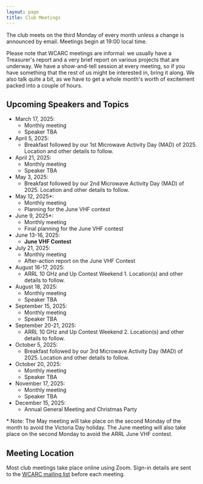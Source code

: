 ```yaml
---
layout: page
title: Club Meetings
---
```


The club meets on the third Monday of every month unless a change is
announced by email. Meetings begin at 19:00 local time.

Please note that WCARC meetings are informal: we usually have a
Treasurer's report and a very brief report on various projects that are
underway. We have a show-and-tell session at every meeting, so if you have
something that the rest of us might be interested in, bring it along. We also
talk quite a bit, as we have to get a whole month's worth of excitement packed
into a couple of hours.

## Upcoming Speakers and Topics

* March 17, 2025:
   * Monthly meeting
   * Speaker TBA
* April 5, 2025:
   * Breakfast followed by our 1st Microwave Activity Day (MAD) of 2025. Location and other details to follow.
* April 21, 2025:
   * Monthly meeting
   * Speaker TBA
* May 3, 2025:
   * Breakfast followed by our 2nd Microwave Activity Day (MAD) of 2025. Location and other details to follow.
* May 12, 2025\*:
   * Monthly meeting
   * Planning for the June VHF contest
* June 9, 2025\*:
   * Monthly meeting
   * Final planning for the June VHF contest
* June 13-16, 2025:
   * **June VHF Contest**
* July 21, 2025:
   * Monthly meeting
   * After-action report on the June VHF Contest
* August 16-17, 2025:
   * ARRL 10 GHz and Up Contest Weekend 1. Location(s) and other details to follow.
* August 18, 2025:
   * Monthly meeting
   * Speaker TBA
* September 15, 2025:
   * Monthly meeting
   * Speaker TBA
* September 20-21, 2025:
   * ARRL 10 GHz and Up Contest Weekend 2. Location(s) and other details to follow.
* October 5, 2025:
   * Breakfast followed by our 3rd Microwave Activity Day (MAD) of 2025.  Location and other details to follow.
* October 20, 2025:
   * Monthly meeting
   * Speaker TBA
* November 17, 2025:
   * Monthly meeting
   * Speaker TBA
* December 15, 2025:
   * Annual General Meeting and Christmas Party

\* Note: The May meeting will take place on the second Monday of the
month to avoid the Victoria Day holiday. The June meeting will also take
place on the second Monday to avoid the ARRL June VHF contest.

## Meeting Location

Most club meetings take place online using Zoom. Sign-in details are
sent to the [WCARC mailing list](https://groups.io/g/wcclist/topics) before each
meeting.

